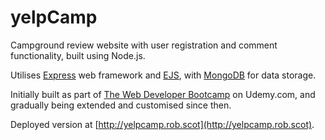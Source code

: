 # yelpCamp

Campground review website with user registration and comment functionality, built using Node.js.

Utilises [Express](https://expressjs.com) web framework and [EJS](https://ejs.co), with [MongoDB](https://www.mongodb.com) for data storage.

Initially built as part of [The Web Developer Bootcamp](https://www.udemy.com/course/the-web-developer-bootcamp/) on Udemy.com, and gradually being extended and customised since then.

Deployed version at [http://yelpcamp.rob.scot](http://yelpcamp.rob.scot).
